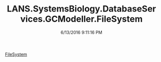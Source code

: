 ﻿---
title: LANS.SystemsBiology.DatabaseServices.GCModeller.FileSystem
date: 6/13/2016 9:11:16 PM
---

[FileSystem](T-LANS.SystemsBiology.DatabaseServices.GCModeller.FileSystem.FileSystem.html)
